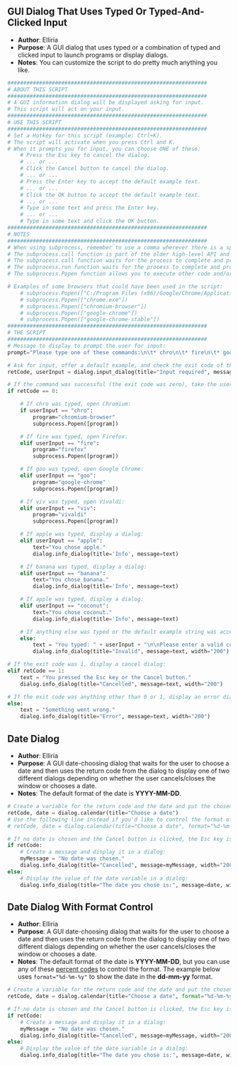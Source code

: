 ## GUI Dialog That Uses Typed Or Typed-And-Clicked Input
- **Author**: Elliria
- **Purpose**: A GUI dialog that uses typed or a combination of typed and clicked input to launch programs or display dialogs.
- **Notes**: You can customize the script to do pretty much anything you like.

```python
###############################################################
# ABOUT THIS SCRIPT
###############################################################
# A GUI information dialog will be displayed asking for input.
# This script will act on your input.
###############################################################
# USE THIS SCRIPT
###############################################################
# Set a Hotkey for this script (example: Ctrl+K).
# The script will activate when you press Ctrl and K.
# When it prompts you for input, you can choose ONE of these:
	# Press the Esc key to cancel the dialog.
	# ... or ...
	# Click the Cancel button to cancel the dialog.
	# ... or ...
	# Press the Enter key to accept the default example text.
	# ... or ...
	# Click the OK button to accept the default example text.
	# ... or ...
	# Type in some text and press the Enter key.
	# ... or ...
	# Type in some text and click the OK button.
###############################################################
# NOTES
###############################################################
# When using subprocess, remember to use a comma wherever there is a space in a command.
# The subprocess.call function is part of the older high-level API and has been replaced with the subprocess.run function.
# The subprocess.call function waits for the process to complete and provides a return code with its exit status before allowing you to execute other code.
# The subprocess.run function waits for the process to complete and provides a return code with its exit status before allowing you to execute other code.
# The subprocess.Popen function allows you to execute other code and/or interact with the process with the subprocess.communicate function while the process is running.

# Examples of some browsers that could have been used in the script:
	# subprocess.Popen(["C:/Program Files (x86)/Google/Chrome/Application/chrome.exe"])
	# subprocess.Popen(["chrome.exe"])
	# subprocess.Popen(["chromium-browser"])
	# subprocess.Popen(["google-chrome"])
	# subprocess.Popen(["google-chrome-stable"])
###############################################################
# THE SCRIPT
###############################################################
# Message to display to prompt the user for input:
prompt="Please type one of these commands:\n\t* chro\n\t* fire\n\t* goo\n\t* viv\n\t* apple\n\t* banana\n\t* coconut"

# Ask for input, offer a default example, and check the exit code of the command:
retCode, userInput = dialog.input_dialog(title="Input required", message=prompt, default="example")

# If the command was successful (the exit code was zero), take the user's desired action:
if retCode == 0:

	# If chro was typed, open Chromium:
	if userInput == "chro":
		program="chromium-browser"
		subprocess.Popen([program])

	# If fire was typed, open Firefox:
	elif userInput == "fire":
		program="firefox"
		subprocess.Popen([program])

	# If goo was typed, open Google Chrome:
	elif userInput == "goo":
		program="google-chrome"
		subprocess.Popen([program])

	# If viv was typed, open Vivaldi:
	elif userInput == "viv":
		program="vivaldi"
		subprocess.Popen([program])

	# If apple was typed, display a dialog:
	elif userInput == "apple":
		text="You chose apple."
		dialog.info_dialog(title='Info', message=text)

	# If banana was typed, display a dialog:
	elif userInput == "banana":
		text="You chose banana."
		dialog.info_dialog(title='Info', message=text)

	# If apple was typed, display a dialog:
	elif userInput == "coconut":
		text="You chose coconut."
		dialog.info_dialog(title='Info', message=text)

	# If anything else was typed or the default example string was accepted, display an invalid dialog:
	else:
		text = "You typed: " + userInput + "\n\nPlease enter a valid command."
		dialog.info_dialog(title="Invalid", message=text, width="200")

# If the exit code was 1, display a cancel dialog:
elif retCode == 1:
	text = "You pressed the Esc key or the Cancel button."
	dialog.info_dialog(title="Cancelled", message=text, width="200") 

# If the exit code was anything other than 0 or 1, display an error dialog:
else:
	text = "Something went wrong."
	dialog.info_dialog(title="Error", message=text, width="200") 
```


## Date Dialog
- **Author**: Elliria
- **Purpose**: A GUI date-choosing dialog that waits for the user to choose a date and then uses the return code from the dialog to display one of two different dialogs depending on whether the user cancels/closes the window or chooses a date.
- **Notes**: The default format of the date is **YYYY-MM-DD**.

```python
# Create a variable for the return code and the date and put the chosen date's value into the date variable:
retCode, date = dialog.calendar(title="Choose a date")
# Use the following line instead if you'd like to control the format of the date:
# retCode, date = dialog.calendar(title="Choose a date", format="%d-%m-%y")

# If no date is chosen and the Cancel button is clicked, the Esc key is pressed, or the dialog window is closed:
if retCode:
    # Create a message and display it in a dialog:
	myMessage = "No date was chosen."
	dialog.info_dialog(title="Cancelled", message=myMessage, width="200")
else:
    # Display the value of the date variable in a dialog:
	dialog.info_dialog(title="The date you chose is:", message=date, width="200")
```


## Date Dialog With Format Control
- **Author**: Elliria
- **Purpose**: A GUI date-choosing dialog that waits for the user to choose a date and then uses the return code from the dialog to display one of two different dialogs depending on whether the user cancels/closes the window or chooses a date.
- **Notes**: The default format of the date is **YYYY-MM-DD**, but you can use any of these [percent codes](https://help.gnome.org/users/gthumb/stable/gthumb-date-formats.html.en) to control the format. The example below uses ```format="%d-%m-%y"``` to show the date in the **dd-mm-yy** format.

```python
# Create a variable for the return code and the date and put the chosen date's value into the date variable:
retCode, date = dialog.calendar(title="Choose a date", format="%d-%m-%y")

# If no date is chosen and the Cancel button is clicked, the Esc key is pressed, or the dialog window is closed:
if retCode:
    # Create a message and display it in a dialog:
	myMessage = "No date was chosen."
	dialog.info_dialog(title="Cancelled", message=myMessage, width="200")
else:
    # Display the value of the date variable in a dialog:
	dialog.info_dialog(title="The date you chose is:", message=date, width="200")
```

